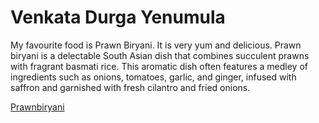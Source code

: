 # Venkata Durga Yenumula
My favourite food is Prawn Biryani. It is very yum and delicious. Prawn biryani is a delectable South Asian dish that combines succulent prawns with fragrant basmati rice. This aromatic dish often features a medley of ingredients such as onions, tomatoes, garlic, and ginger, infused with saffron and garnished with fresh cilantro and fried onions.

[Prawnbiryani](./prawnbiryani.jpg)
